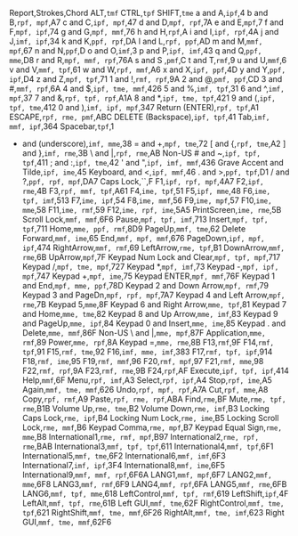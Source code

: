 Report,Strokes,Chord
ALT,`tmf`
CTRL,`tpf`
SHIFT,`tme`
a and A,`ipf`,4
b and B,`rpf, mpf`,A7
c and C,`ipf, mpf`,47
d and D,`mpf, rpf`,7A
e and E,`mpf`,7
f and F,`mpf, ipf`,74
g and G,`mpf, mmf`,76
h and H,`rpf`,A
i and I,`ipf, rpf`,4A
j and J,`imf, ipf`,34
k and K,`ppf, rpf`,DA
l and L,`rpf, ppf`,AD
m and M,`mmf, mpf`,67
n and N,`ppf`,D
o and O,`imf`,3
p and P,`ipf, imf`,43
q and Q,`ppf, mme`,D8
r and R,`mpf, mmf, rpf`,76A
s and S ,`pmf`,C
t and T,`rmf`,9
u and U,`mmf`,6
v and V,`mmf, tpf`,61
w and W,`rpf, mmf`,A6
x and X,`ipf, ppf`,4D
y and Y,`ppf, ipf`,D4
z and Z,`mpf, tpf`,71
1 and !,`rmf, rpf`,9A
2 and @,`pmf, ppf`,CD
3 and #,`mmf, rpf`,6A
4 and $,`ipf, tme, mmf`,426
5 and %,`imf, tpf`,31
6 and ^,`imf, mpf`,37
7 and &,`rpf, tpf, rpf`,A1A
8 and *,`ipf, tme, tpf`,421
9 and (,`ipf, tpf, tme`,412
0 and ),`imf, ipf, mpf`,347
Return (ENTER),`rpf, tpf`,A1
ESCAPE,`rpf, rme, pmf`,ABC
DELETE (Backspace),`ipf, tpf`,41
Tab,`imf, mmf, ipf`,364
Spacebar,`tpf`,1
- and (underscore),`imf, mme`,38
= and +,`mpf, tme`,72
[ and {,`rpf, tme`,A2
] and },`imf, rme`,3B
\ and &#124;,`rpf, rme`,AB
Non-US # and ~,`ipf, tpf, tpf`,411
; and :,`ipf, tme`,42
' and ",`ipf, imf, mmf`,436
Grave Accent and Tilde,`ipf, ime`,45
Keyboard, and <,`ipf, mmf`,46
. and >,`ppf, tpf`,D1
/ and ?,`ppf, rpf, mpf`,DA7
Caps Lock,``,F
F1,`ipf, rpf, mpf`,4A7
F2,`ipf, rme`,4B
F3,`rpf, mmf, tpf`,A61
F4,`ime, tpf`,51
F5,`ipf, mme`,48
F6,`ime, tpf, imf`,513
F7,`ime, ipf`,54
F8,`ime, mmf`,56
F9,`ime, mpf`,57
F10,`ime, mme`,58
F11,`ime, rmf`,59
F12,`ime, rpf, ime`,5A5
PrintScreen,`ime, rme`,5B
Scroll Lock,`mmf, mmf`,6F6
Pause,`mpf, tpf, imf`,713
Insert,`mpf, tpf, tpf`,711
Home,`mme, ppf, rmf`,8D9
PageUp,`mmf, tme`,62
Delete Forward,`mmf, ime`,65
End,`mmf, mpf, mmf`,676
PageDown,`ipf, mpf, ipf`,474
RightArrow,`mmf, rmf`,69
LeftArrow,`rme, tpf`,B1
DownArrow,`mmf, rme`,6B
UpArrow,`mpf`,7F
Keypad Num Lock and Clear,`mpf, tpf, mpf`,717
Keypad /,`mpf, tme, mpf`,727
Keypad *,`mpf, imf`,73
Keypad -,`mpf, ipf, mpf`,747
Keypad +,`mpf, ime`,75
Keypad ENTER,`mpf, mmf`,76F
Keypad 1 and End,`mpf, mme, ppf`,78D
Keypad 2 and Down Arrow,`mpf, rmf`,79
Keypad 3 and PageDn,`mpf, rpf, mpf`,7A7
Keypad 4 and Left Arrow,`mpf, rme`,7B
Keypad 5,`mme`,8F
Keypad 6 and Right Arrow,`mme, tpf`,81
Keypad 7 and Home,`mme, tme`,82
Keypad 8 and Up Arrow,`mme, imf`,83
Keypad 9 and PageUp,`mme, ipf`,84
Keypad 0 and Insert,`mme, ime`,85
Keypad . and Delete,`mme, mmf`,86F
Non-US \ and &#124;,`mme, mpf`,87F
Application,`mme, rmf`,89
Power,`mme, rpf`,8A
Keypad =,`mme, rme`,8B
F13,`rmf`,9F
F14,`rmf, tpf`,91
F15,`rmf, tme`,92
F16,`imf, mme, imf`,383
F17,`rmf, tpf, ipf`,914
F18,`rmf, ime`,95
F19,`rmf, mmf`,96
F20,`rmf, mpf`,97
F21,`rmf, mme`,98
F22,`rmf, rpf`,9A
F23,`rmf, rme`,9B
F24,`rpf`,AF
Execute,`ipf, tpf, ipf`,414
Help,`mmf`,6F
Menu,`rpf, imf`,A3
Select,`rpf, ipf`,A4
Stop,`rpf, ime`,A5
Again,`mmf, tme, mmf`,626
Undo,`rpf, mpf, rpf`,A7A
Cut,`rpf, mme`,A8
Copy,`rpf, rmf`,A9
Paste,`rpf, rme, rpf`,ABA
Find,`rme`,BF
Mute,`rme, tpf, rme`,B1B
Volume Up,`rme, tme`,B2
Volume Down,`rme, imf`,B3
Locking Caps Lock,`rme, ipf`,B4
Locking Num Lock,`rme, ime`,B5
Locking Scroll Lock,`rme, mmf`,B6
Keypad Comma,`rme, mpf`,B7
Keypad Equal Sign,`rme, mme`,B8
International1,`rme, rmf, mpf`,B97
International2,`rme, rpf, rme`,BAB
International3,`mmf, tpf, tpf`,611
International4,`mmf, tpf`,6F1
International5,`mmf, tme`,6F2
International6,`mmf, imf`,6F3
International7,`imf, ipf`,3F4
International8,`mmf, ime`,6F5
International9,`mmf, mmf, rpf`,6F6A
LANG1,`mmf, mpf`,6F7
LANG2,`mmf, mme`,6F8
LANG3,`mmf, rmf`,6F9
LANG4,`mmf, rpf`,6FA
LANG5,`mmf, rme`,6FB
LANG6,`mmf, tpf, mme`,618
LeftControl,`mmf, tpf, rmf`,619
LeftShift,`ipf`,4F
LeftAlt,`mmf, tpf, rme`,61B
Left GUI,`mmf, tme`,62F
RightControl,`mmf, tme, tpf`,621
RightShift,`mmf, tme, mmf`,6F26
RightAlt,`mmf, tme, imf`,623
Right GUI,`mmf, tme, mmf`,62F6